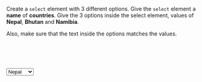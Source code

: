 Create a `select` element with 3 different
options. Give the `select` element a **name**
of **countries**. Give the 3 options inside the
select element, values of **Nepal**, **Bhutan**
and **Namibia**.

Also, make sure that the text inside the options
matches the values.

<codeblock language="html" type="exercise" testMode="fixedInput">
<code>
<form>

</form>
</code>

<solution>
<form>
  <select name="countries">
      <option value="nepal">Nepal</option>
      <option value="bhutan">Bhutan</option>
      <option value="namibia">Namibia</option>
  </select>
</form>
</solution>
</codeblock>
